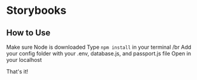 # Storybooks

## How to Use 

Make sure Node is downloaded
Type `npm install` in your terminal /br
Add your config folder with your .env, database.js, and passport.js file
Open in your localhost

That's it!
